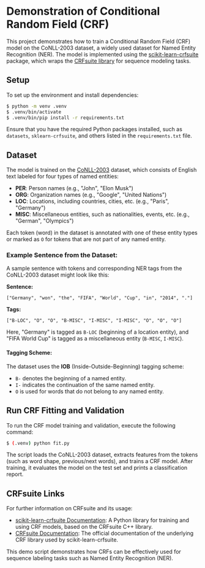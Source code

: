 # Demonstration of Conditional Random Field (CRF)

This project demonstrates how to train a Conditional Random Field (CRF) model on the CoNLL-2003 dataset, a widely used dataset for Named Entity Recognition (NER). The model is implemented using the [scikit-learn-crfsuite](https://sklearn-crfsuite.readthedocs.io/en/latest/) package, which wraps the [CRFsuite library](http://www.chokkan.org/software/crfsuite/) for sequence modeling tasks.

## Setup

To set up the environment and install dependencies:

```bash
$ python -m venv .venv
$ .venv/bin/activate
$ .venv/bin/pip install -r requirements.txt
```

Ensure that you have the required Python packages installed, such as `datasets`, `sklearn-crfsuite`, and others listed in the `requirements.txt` file.

## Dataset

The model is trained on the [CoNLL-2003](https://huggingface.co/datasets/eriktks/conll2003) dataset, which consists of English text labeled for four types of named entities:
- **PER**: Person names (e.g., "John", "Elon Musk")
- **ORG**: Organization names (e.g., "Google", "United Nations")
- **LOC**: Locations, including countries, cities, etc. (e.g., "Paris", "Germany")
- **MISC**: Miscellaneous entities, such as nationalities, events, etc. (e.g., "German", "Olympics")

Each token (word) in the dataset is annotated with one of these entity types or marked as `O` for tokens that are not part of any named entity.

### Example Sentence from the Dataset:

A sample sentence with tokens and corresponding NER tags from the CoNLL-2003 dataset might look like this:

**Sentence:**
```
["Germany", "won", "the", "FIFA", "World", "Cup", "in", "2014", "."]
```

**Tags:**
```
["B-LOC", "O", "O", "B-MISC", "I-MISC", "I-MISC", "O", "O", "O"]
```

Here, "Germany" is tagged as `B-LOC` (beginning of a location entity), and "FIFA World Cup" is tagged as a miscellaneous entity (`B-MISC`, `I-MISC`).

#### Tagging Scheme:
The dataset uses the **IOB** (Inside-Outside-Beginning) tagging scheme:
- `B-` denotes the beginning of a named entity.
- `I-` indicates the continuation of the same named entity.
- `O` is used for words that do not belong to any named entity.

## Run CRF Fitting and Validation

To run the CRF model training and validation, execute the following command:

```bash
$ (.venv) python fit.py
```

The script loads the CoNLL-2003 dataset, extracts features from the tokens (such as word shape, previous/next words), and trains a CRF model. After training, it evaluates the model on the test set and prints a classification report. 

## CRFsuite Links

For further information on CRFsuite and its usage:

- [scikit-learn-crfsuite Documentation](https://sklearn-crfsuite.readthedocs.io/en/latest/): A Python library for training and using CRF models, based on the CRFsuite C++ library.
- [CRFsuite Documentation](http://www.chokkan.org/software/crfsuite/): The official documentation of the underlying CRF library used by scikit-learn-crfsuite.

This demo script demonstrates how CRFs can be effectively used for sequence labeling tasks such as Named Entity Recognition (NER).